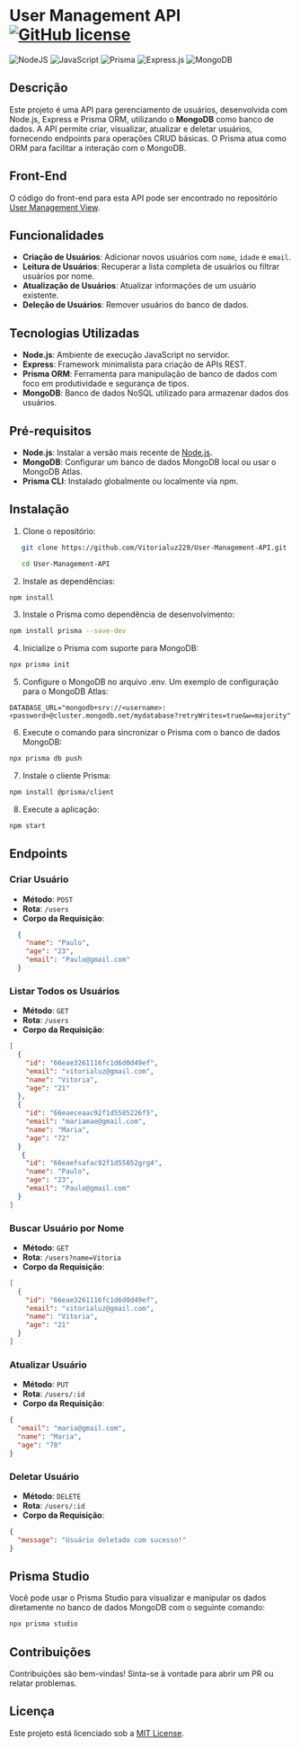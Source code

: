 # User Management API                   [![GitHub license](https://img.shields.io/github/license/Naereen/StrapDown.js.svg)](https://github.com/Naereen/StrapDown.js/blob/master/LICENSE)

![NodeJS](https://img.shields.io/badge/node.js-6DA55F?style=for-the-badge&logo=node.js&logoColor=white)
![JavaScript](https://img.shields.io/badge/javascript-%23323330.svg?style=for-the-badge&logo=javascript&logoColor=%23F7DF1E)
![Prisma](https://img.shields.io/badge/Prisma-3982CE?style=for-the-badge&logo=Prisma&logoColor=white)
![Express.js](https://img.shields.io/badge/express.js-%23404d59.svg?style=for-the-badge&logo=express&logoColor=%2361DAFB)
![MongoDB](https://img.shields.io/badge/MongoDB-%234ea94b.svg?style=for-the-badge&logo=mongodb&logoColor=white)

## Descrição

Este projeto é uma API para gerenciamento de usuários, desenvolvida com Node.js, Express e Prisma ORM, utilizando o **MongoDB** como banco de dados. A API permite criar, visualizar, atualizar e deletar usuários, fornecendo endpoints para operações CRUD básicas. O Prisma atua como ORM para facilitar a interação com o MongoDB.

## Front-End
O código do front-end para esta API pode ser encontrado no repositório [User Management View](https://github.com/Vitorialuz229/User-Management-View.git).

## Funcionalidades

- **Criação de Usuários**: Adicionar novos usuários com `nome`, `idade` e `email`.
- **Leitura de Usuários**: Recuperar a lista completa de usuários ou filtrar usuários por nome.
- **Atualização de Usuários**: Atualizar informações de um usuário existente.
- **Deleção de Usuários**: Remover usuários do banco de dados.

## Tecnologias Utilizadas

- **Node.js**: Ambiente de execução JavaScript no servidor.
- **Express**: Framework minimalista para criação de APIs REST.
- **Prisma ORM**: Ferramenta para manipulação de banco de dados com foco em produtividade e segurança de tipos.
- **MongoDB**: Banco de dados NoSQL utilizado para armazenar dados dos usuários.

## Pré-requisitos

- **Node.js**: Instalar a versão mais recente de [Node.js](https://nodejs.org/en/).
- **MongoDB**: Configurar um banco de dados MongoDB local ou usar o MongoDB Atlas.
- **Prisma CLI**: Instalado globalmente ou localmente via npm.

## Instalação

1. Clone o repositório:

```bash
   git clone https://github.com/Vitorialuz229/User-Management-API.git

   cd User-Management-API
```

2. Instale as dependências:

```bash
npm install
```

3. Instale o Prisma como dependência de desenvolvimento:

```bash
npm install prisma --save-dev
```

4. Inicialize o Prisma com suporte para MongoDB:

```bash
npx prisma init
```

5. Configure o MongoDB no arquivo .env. Um exemplo de configuração para o MongoDB Atlas:

```env
DATABASE_URL="mongodb+srv://<username>:<password>@cluster.mongodb.net/mydatabase?retryWrites=true&w=majority"
```

6. Execute o comando para sincronizar o Prisma com o banco de dados MongoDB:

```bash
npx prisma db push
```

7. Instale o cliente Prisma:

```bash
npm install @prisma/client
```

8. Execute a aplicação:

```bash
npm start
```
## Endpoints

### Criar Usuário

- **Método**: `POST`
- **Rota**: `/users`
- **Corpo da Requisição**:

```json
  {
    "name": "Paulo",
    "age": "23",
    "email": "Paulo@gmail.com"
  }
```

### Listar Todos os Usuários

- **Método**: `GET`
- **Rota**: `/users`
- **Corpo da Requisição**:

```json
[
  {
    "id": "66eae3261116fc1d6d0d49ef",
    "email": "vitorialuz@gmail.com",
    "name": "Vitoria",
    "age": "21"
  },
  {
    "id": "66eaeceaac92f1d5585226f5",
    "email": "mariamae@gmail.com",
    "name": "Maria",
    "age": "72"
  }
   {
    "id": "66eaefsafac92f1d55852grg4",
    "name": "Paulo",
    "age": "23",
    "email": "Paulo@gmail.com"
  }
]
```

### Buscar Usuário por Nome

- **Método**: `GET`
- **Rota**: `/users?name=Vitoria`
- **Corpo da Requisição**:

```json
[
  {
    "id": "66eae3261116fc1d6d0d49ef",
    "email": "vitorialuz@gmail.com",
    "name": "Vitoria",
    "age": "21"
  }
]
```

### Atualizar Usuário

- **Método**: `PUT`
- **Rota**: `/users/:id`
- **Corpo da Requisição**:

```json
{
  "email": "maria@gmail.com",
  "name": "Maria",
  "age": "70"
}
```

### Deletar Usuário

- **Método**: `DELETE`
- **Rota**: `/users/:id`
- **Corpo da Requisição**:

```json
{
  "message": "Usuário deletado com sucesso!"
}
```

## Prisma Studio

Você pode usar o Prisma Studio para visualizar e manipular os dados diretamente no banco de dados MongoDB com o seguinte comando:

```bash
npx prisma studio
```

## Contribuições

Contribuições são bem-vindas! Sinta-se à vontade para abrir um PR ou relatar problemas.

## Licença

Este projeto está licenciado sob a [MIT License](LICENSE).

